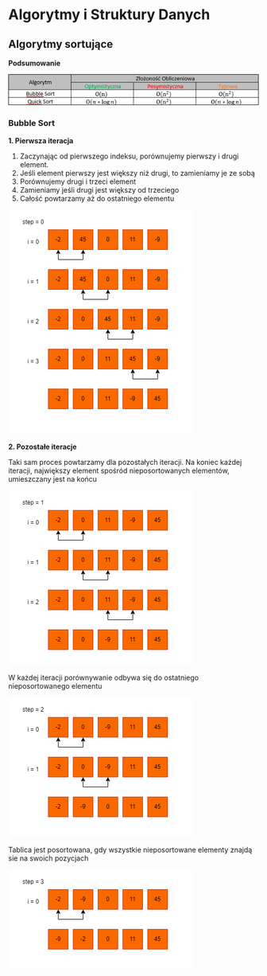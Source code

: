 # Algorytmy i Struktury Danych

## Algorytmy sortujące
**Podsumowanie**

![table](images/table.png)

### Bubble Sort
**1. Pierwsza iteracja**
1. Zaczynając od pierwszego indeksu, porównujemy pierwszy i drugi element.
2. Jeśli element pierwszy jest większy niż drugi, to zamieniamy je ze sobą
3. Porównujemy drugi i trzeci element
4. Zamieniamy jeśli drugi jest większy od trzeciego
5. Całość powtarzamy aż do ostatniego elementu

![bubble1](images/bubble1.png)

**2. Pozostałe iteracje**

Taki sam proces powtarzamy dla pozostałych iteracji.
Na koniec każdej iteracji, największy element spośród nieposortowanych elementów, umieszczany jest na końcu

![bubble2](images/bubble2.png)

W każdej iteracji porównywanie odbywa się do ostatniego nieposortowanego elementu

![bubble3](images/bubble3.png)

Tablica jest posortowana, gdy wszystkie nieposortowane elementy znajdą sie na swoich pozycjach

![bubble4](images/bubble4.png)